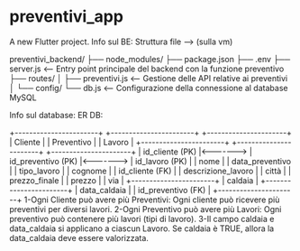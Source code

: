 # preventivi_app

A new Flutter project.
Info sul BE: 
Struttura file --> (sulla vm)

preventivi_backend/
├── node_modules/
├── package.json
├── .env
├── server.js          <-- Entry point principale del backend con la funzione preventivo
├── routes/
│   ├── preventivi.js  <-- Gestione delle API relative ai preventivi
│
└── config/
    └── db.js          <-- Configurazione della connessione al database MySQL


Info sul database: 
ER DB: 

+-----------------------+           +-----------------------+           +----------------------+
|       Cliente         |           |     Preventivo        |           |       Lavoro         |
+-----------------------+           +-----------------------+           +----------------------+
| id_cliente (PK)       |<------->  | id_preventivo (PK)    |<------->  | id_lavoro (PK)       |
| nome                  |           | data_preventivo       |           | tipo_lavoro          |
| cognome               |           | id_cliente (FK)       |           | descrizione_lavoro   |
| città                 |           | prezzo_finale         |           | prezzo               |
| via                   |           +-----------------------+           | caldaia              |
+-----------------------+                                               | data_caldaia         |
                                                                        | id_preventivo (FK)   |
                                                                        +----------------------+
1-Ogni Cliente può avere più Preventivi: Ogni cliente può ricevere più preventivi per diversi lavori.
2-Ogni Preventivo può avere più Lavori: Ogni preventivo può contenere più lavori (tipi di lavoro).
3-Il campo caldaia e data_caldaia si applicano a ciascun Lavoro. Se caldaia è TRUE, allora la data_caldaia deve essere valorizzata.
